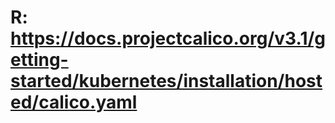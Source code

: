 # R: <https://docs.projectcalico.org/v3.1/getting-started/kubernetes/installation/hosted/calico.yaml>
